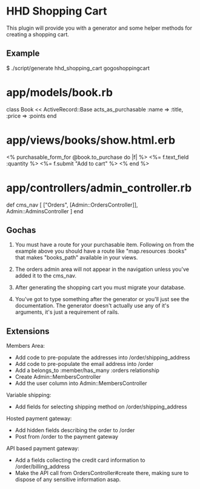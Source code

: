 # HHD Shopping Cart

This plugin will provide you with a generator and some helper methods for creating a shopping cart.


## Example
 
   
   $ ./script/generate hhd_shopping_cart gogoshoppingcart
    
   # app/models/book.rb
   class Book << ActiveRecord::Base
     acts_as_purchasable :name => :title, :price => :points
   end
    
   # app/views/books/show.html.erb
   <% purchasable_form_for @book.to_purchase do |f| %>
     <%= f.text_field :quantity %>
     <%= f.submit "Add to cart" %>
   <% end %>
    
   # app/controllers/admin_controller.rb
   def cms_nav
     [
       ["Orders", [Admin::OrdersController]],
       Admin::AdminsController
     ]
   end
   

## Gochas

1. You must have a route for your purchasable item. Following on from the
example above you should have a route like "map.resources :books" that makes
"books_path" available in your views.

2. The orders admin area will not appear in the navigation unless you've added
it to the cms_nav.

3. After generating the shopping cart you must migrate your database.

4. You've got to type something after the generator or you'll just see the
documentation. The generator doesn't actually use any of it's arguments, it's
just a requirement of rails.


## Extensions

Members Area:

  - Add code to pre-populate the addresses into /order/shipping_address
  - Add code to pre-populate the email address into /order
  - Add a belongs_to :member/has_many :orders relationship
  - Create Admin::MembersController
  - Add the user column into Admin::MembersController

Variable shipping:
  
  - Add fields for selecting shipping method on /order/shipping_address

Hosted payment gateway:

  - Add hidden fields describing the order to /order
  - Post from /order to the payment gateway

API based payment gateway:

  - Add a fields collecting the credit card information to
    /order/billing_address
  - Make the API call from OrdersController#create there, making sure to dispose
    of any sensitive information asap.

